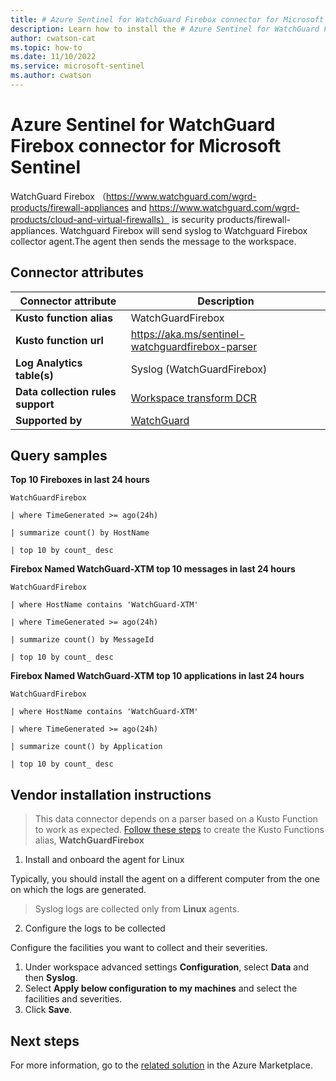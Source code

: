 ```yaml
---
title: # Azure Sentinel for WatchGuard Firebox connector for Microsoft Sentinel
description: Learn how to install the # Azure Sentinel for WatchGuard Firebox connector for Microsoft Sentinel connector to connect your data source to Microsoft Sentinel.
author: cwatson-cat
ms.topic: how-to
ms.date: 11/10/2022
ms.service: microsoft-sentinel
ms.author: cwatson
---
```


# Azure Sentinel for WatchGuard Firebox connector for Microsoft Sentinel

WatchGuard Firebox （https://www.watchguard.com/wgrd-products/firewall-appliances and https://www.watchguard.com/wgrd-products/cloud-and-virtual-firewalls） is security products/firewall-appliances. Watchguard Firebox will send syslog to Watchguard Firebox collector agent.The agent then sends the message to the workspace.

## Connector attributes

| Connector attribute | Description |
| --- | --- |
| **Kusto function alias** | WatchGuardFirebox |
| **Kusto function url** | https://aka.ms/sentinel-watchguardfirebox-parser |
| **Log Analytics table(s)** | Syslog (WatchGuardFirebox)<br/> |
| **Data collection rules support** | [Workspace transform DCR](/azure/azure-monitor/logs/tutorial-workspace-transformations-portal) |
| **Supported by** | [WatchGuard](https://www.watchguard.com/wgrd-support/contact-support) |

## Query samples

**Top 10 Fireboxes in last 24 hours**
   ```kusto
WatchGuardFirebox
 
   | where TimeGenerated >= ago(24h)

   | summarize count() by HostName

   | top 10 by count_ desc
   ```

**Firebox Named WatchGuard-XTM top 10 messages in last 24 hours**
   ```kusto
WatchGuardFirebox
 
   | where HostName contains 'WatchGuard-XTM'

   | where TimeGenerated >= ago(24h)

   | summarize count() by MessageId

   | top 10 by count_ desc
   ```

**Firebox Named WatchGuard-XTM top 10 applications in last 24 hours**
   ```kusto
WatchGuardFirebox
 
   | where HostName contains 'WatchGuard-XTM'

   | where TimeGenerated >= ago(24h)

   | summarize count() by Application

   | top 10 by count_ desc
   ```



## Vendor installation instructions


>This data connector depends on a parser based on a Kusto Function to work as expected. [Follow these steps](https://aka.ms/sentinelgithubparsersWatchguardFirebox) to create the Kusto Functions alias, **WatchGuardFirebox**

1. Install and onboard the agent for Linux

Typically, you should install the agent on a different computer from the one on which the logs are generated.

>  Syslog logs are collected only from **Linux** agents.


2. Configure the logs to be collected

Configure the facilities you want to collect and their severities.

1.  Under workspace advanced settings **Configuration**, select **Data** and then **Syslog**.
2.  Select **Apply below configuration to my machines** and select the facilities and severities.
3.  Click **Save**.




## Next steps

For more information, go to the [related solution](https://azuremarketplace.microsoft.com/en-us/marketplace/apps/watchguard-technologies.watchguard_firebox_mss?tab=Overview) in the Azure Marketplace.
